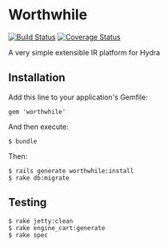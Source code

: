 # Worthwhile
[![Build Status](https://travis-ci.org/projecthydra-labs/worthwhile.svg?branch=master)](https://travis-ci.org/projecthydra-labs/worthwhile)
[![Coverage Status](https://img.shields.io/coveralls/curationexperts/worthwhile.svg)](https://coveralls.io/r/curationexperts/worthwhile?branch=master)

A very simple extensible IR platform for Hydra

## Installation

Add this line to your application's Gemfile:

    gem 'worthwhile'

And then execute:

    $ bundle

Then:

    $ rails generate worthwhile:install
    $ rake db:migrate

## Testing

    $ rake jetty:clean
    $ rake engine_cart:generate
    $ rake spec

